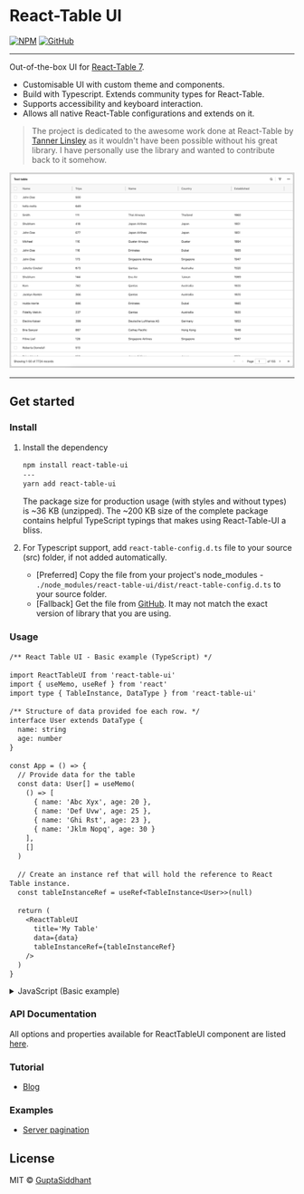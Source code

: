 # React-Table UI

[![NPM](https://img.shields.io/npm/v/react-table-ui.svg)](https://www.npmjs.com/package/react-table-ui)
[![GitHub](https://img.shields.io/badge/GitHub-Repo-black)](https://github.com/GuptaSiddhant/react-table-ui)

---

Out-of-the-box UI for [React-Table 7](https://react-table-v7.tanstack.com).

- Customisable UI with custom theme and components.
- Build with Typescript. Extends community types for React-Table.
- Supports accessibility and keyboard interaction.
- Allows all native React-Table configurations and extends on it.

> The project is dedicated to the awesome work done at React-Table by [Tanner Linsley](https://twitter.com/tannerlinsley) as it wouldn't have been possible without his great library. I have personally use the library and wanted to contribute back to it somehow.

![RTUI](https://raw.githubusercontent.com/GuptaSiddhant/react-table-ui/main/assets/RTUI.jpg)

---

## Get started

### Install

1. Install the dependency

   ```bash
   npm install react-table-ui
   ---
   yarn add react-table-ui
   ```

   The package size for production usage (with styles and without types) is ~36 KB (unzipped). The ~200 KB size of the complete package contains helpful TypeScript typings that makes using React-Table-UI a bliss.

1. For Typescript support, add `react-table-config.d.ts` file to your source (src) folder, if not added automatically.

   - [Preferred] Copy the file from your project's node_modules -
     `./node_modules/react-table-ui/dist/react-table-config.d.ts`
     to your source folder.
   - [Fallback] Get the file from [GitHub](https://github.com/GuptaSiddhant/react-table-ui/blob/main/src/react-table-config.d.ts). It may not match the exact version of library that you are using.

### Usage

<!-- markdownlint-disable MD033 -->

```tsx
/** React Table UI - Basic example (TypeScript) */

import ReactTableUI from 'react-table-ui'
import { useMemo, useRef } from 'react'
import type { TableInstance, DataType } from 'react-table-ui'

/** Structure of data provided foe each row. */
interface User extends DataType {
  name: string
  age: number
}

const App = () => {
  // Provide data for the table
  const data: User[] = useMemo(
    () => [
      { name: 'Abc Xyx', age: 20 },
      { name: 'Def Uvw', age: 25 },
      { name: 'Ghi Rst', age: 23 },
      { name: 'Jklm Nopq', age: 30 }
    ],
    []
  )

  // Create an instance ref that will hold the reference to React Table instance.
  const tableInstanceRef = useRef<TableInstance<User>>(null)

  return (
    <ReactTableUI
      title='My Table'
      data={data}
      tableInstanceRef={tableInstanceRef}
    />
  )
}
```

<details>
  <summary>JavaScript (Basic example)</summary>

```jsx
/** React Table UI - Basic example (JavaScript) */

import ReactTableUI from 'react-table-ui'
import { useMemo, useRef } from 'react'

const App = () => {
  // Provide data for the table
  const data = useMemo(
    () => [
      { name: 'Abc Xyx', age: 20 },
      { name: 'Def Uvw', age: 25 },
      { name: 'Ghi Rst', age: 23 },
      { name: 'Jklm Nopq', age: 30 }
    ],
    []
  )

  // Create an instance ref that will hold the reference to React Table instance.
  const tableInstanceRef = useRef(null)

  return (
    <ReactTableUI
      title='My Table'
      data={data}
      tableInstanceRef={tableInstanceRef}
    />
  )
}
```

</details>

### API Documentation

All options and properties available for ReactTableUI component are listed [here](https://react-table-ui.js.org/interfaces/reacttableuiprops.html).

### Tutorial

- [Blog](http://guptasiddhant.com/projects/react-table-ui/)

### Examples

- [Server pagination](https://codesandbox.io/s/react-table-ui-basic-8ukxd)

## License

MIT © [GuptaSiddhant](https://github.com/GuptaSiddhant)

